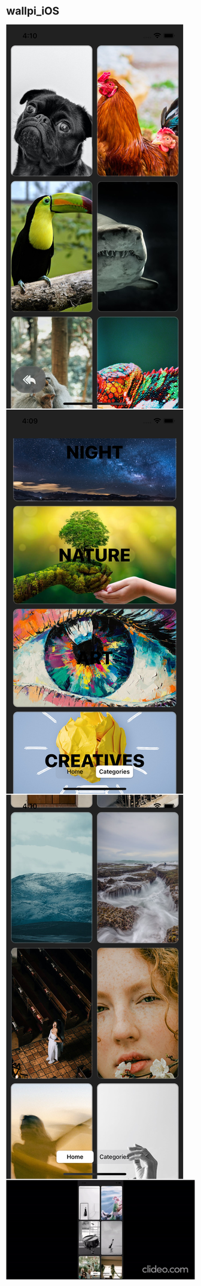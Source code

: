 # wallpi_iOS

![GitHub Logo](https://github.com/isml/wallpi_iOS/blob/main/iosWallpi_records/image1.png)
![GitHub Logo](https://github.com/isml/wallpi_iOS/blob/main/iosWallpi_records/image2.png)
![GitHub Logo](https://github.com/isml/wallpi_iOS/blob/main/iosWallpi_records/image3.png)
![GitHub Logo](https://github.com/isml/wallpi_iOS/blob/main/iosWallpi_records/gif.gif)


